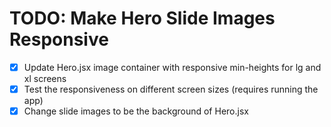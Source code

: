 # TODO: Make Hero Slide Images Responsive

- [x] Update Hero.jsx image container with responsive min-heights for lg and xl screens
- [x] Test the responsiveness on different screen sizes (requires running the app)
- [x] Change slide images to be the background of Hero.jsx
